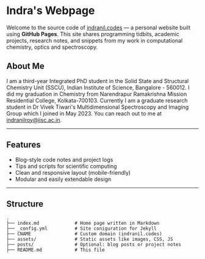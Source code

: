 # Indra's Webpage

Welcome to the source code of [indranil.codes](https://indranil.codes) — a personal website built using **GitHub Pages**. This site shares programming tidbits, academic projects, research notes, and snippets from my work in computational chemistry, optics and spectroscopy.

## About Me

I am a third-year Integrated PhD student in the Solid State and Structural Chemistry Unit (SSCU), Indian Institute of Science, Bangalore - 560012.  I did my graduation in Chemistry from Narendrapur Ramakrishna Mission Residential College, Kolkata-700103.
Currently I am a graduate research student in Dr Vivek Tiwari's Multidimensional Spectroscopy and Imaging Group which I joined in May 2023.
You can reach out to me at [indranilroy@iisc.ac.in](indranilroy@iisc.ac.in). 

---

## Features

- Blog-style code notes and project logs
- Tips and scripts for scientific computing
- Clean and responsive layout (mobile-friendly)
- Modular and easily extendable design

---

## Structure

```plaintext
.
├── index.md             # Home page written in Markdown
├── _config.yml          # Site coniguration for Jekyll
├── CNAME                # Custom domain (indranil.codes)
├── assets/              # Static assets like images, CSS, JS
├── posts/               # Optional: blog posts or project notes
├── README.md            # This file
